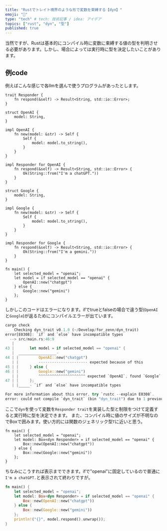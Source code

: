```yaml
---
title: "Rustでトレイト境界のような形で変数を束縛する【dyn】"
emoji: "🧮"
type: "tech" # tech: 技術記事 / idea: アイデア
topics: ["rust", "dyn", "型"]
published: true
---
```


当然ですが、Rustは基本的にコンパイル時に変数に束縛する値の型を判明させる必要があります。しかし、場合によっては実行時に型を決定したいことがあります。

## 例code

例えばこんな感じで各llmを選んで使うプログラムがあったとします。

```rust: main.rs
trait Responder {
    fn respond(&self) -> Result<String, std::io::Error>;
}

struct OpenAI {
    model: String,
}

impl OpenAI {
    fn new(model: &str) -> Self {
        Self {
            model: model.to_string(),
        }
    }
}

impl Responder for OpenAI {
    fn respond(&self) -> Result<String, std::io::Error> {
        Ok(String::from("I'm a chatGPT."))
    }
}

struct Google {
    model: String,
}

impl Google {
    fn new(model: &str) -> Self {
        Self {
            model: model.to_string(),
        }
    }
}

impl Responder for Google {
    fn respond(&self) -> Result<String, std::io::Error> {
        Ok(String::from("I'm a gemini."))
    }
}

fn main() {
    let selected_model = "openai";
    let model = if selected_model == "openai" {
        OpenAI::new("chatgpt")
    } else {
        Google::new("gemini")
    };
}
```

しかしこのコードはエラーになります。ifでtrueとfalseの場合で違う型(`OpenAI`と`Google`)が返るためにコンパイルエラーが出ています。

```rust
cargo check
    Checking dyn_trait v0.1.0 (~/Develop/for_zenn/dyn_trait)
error[E0308]: `if` and `else` have incompatible types
  --> src/main.rs:46:9
   |
43 |       let model = if selected_model == "openai" {
   |  _________________-
44 | |         OpenAI::new("chatgpt")
   | |         ---------------------- expected because of this
45 | |     } else {
46 | |         Google::new("gemini")
   | |         ^^^^^^^^^^^^^^^^^^^^^ expected `OpenAI`, found `Google`
47 | |     };
   | |_____- `if` and `else` have incompatible types

For more information about this error, try `rustc --explain E0308`.
error: could not compile `dyn_trait` (bin "dyn_trait") due to 1 previous error
```

ここで`dyn`を使って変数を`Responder trait`を実装した型と制限をつけて定義すると実行時に型を決定できます。
また、コンパイル時に値のサイズが不明なのでBoxで囲みます。使い方的には関数のジェネリック型`T`に近いと思う。

```rust: main.rs main()
fn main() {
    let selected_model = "openai";
    let model: Box<dyn Responder> = if selected_model == "openai" {
        Box::new(OpenAI::new("chatgpt"))
    } else {
        Box::new(Google::new("gemini"))
    };
}
```

ちなみにこうすれば表示までできます。ifで"openai"に固定しているので普通に`I'm a chatGPT.`と表示されて終わりですが。
```rust
fn main() {
    let selected_model = "openai";
    let model: Box<dyn Responder> = if selected_model == "openai" {
        Box::new(OpenAI::new("chatgpt"))
    } else {
        Box::new(Google::new("gemini"))
    };
    println!("{}", model.respond().unwrap());
}
```
